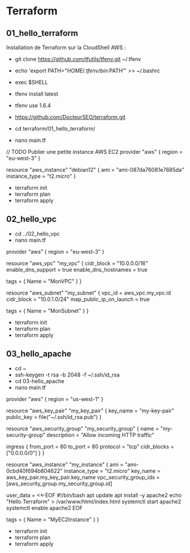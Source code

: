 # Terraform

## 01_hello_terraform

Installation de Terraform sur la CloudShell AWS :
- git clone https://github.com/tfutils/tfenv.git ~/.tfenv
- echo 'export PATH="$HOME/.tfenv/bin:$PATH"' >> ~/.bashrc
- exec $SHELL
- tfenv install latest
- tfenv use 1.6.4

- https://github.com/DocteurSEO/terraform.git
- cd terraform/01_hello_terraform/
- nano main.tf

// TODO Publier une petite instance AWS EC2
provider "aws" {
  region = "eu-west-3"
}

resource "aws_instance" "debian12" {
 ami           = "ami-087da76081e7685da"
 instance_type = "t2.micro"
}

- terraform init
- terraform plan
- terraform apply

## 02_hello_vpc

- cd ../02_hello_vpc
- nano main.tf

provider "aws" {
  region = "eu-west-3"
}

resource "aws_vpc" "my_vpc" {
  cidr_block = "10.0.0.0/16"
  enable_dns_support = true
  enable_dns_hostnames = true

  tags = {
    Name = "MonVPC"
  }
}

resource "aws_subnet" "my_subnet" {
  vpc_id                  = aws_vpc.my_vpc.id
  cidr_block              = "10.0.1.0/24"
  map_public_ip_on_launch = true

  tags = {
    Name = "MonSubnet"
  }
}

- terraform init
- terraform plan
- terraform apply

## 03_hello_apache

- cd ~
- ssh-keygen -t rsa -b 2048 -f ~/.ssh/id_rsa
- cd 03-hello_apache
- nano main.tf

provider "aws" {
  region = "us-west-1"
}

resource "aws_key_pair" "my_key_pair" {
  key_name   = "my-key-pair"
  public_key = file("~/.ssh/id_rsa.pub")
}

resource "aws_security_group" "my_security_group" {
  name        = "my-security-group"
  description = "Allow incoming HTTP traffic"

  ingress {
    from_port = 80
    to_port   = 80
    protocol  = "tcp"
    cidr_blocks = ["0.0.0.0/0"]
  }
}

resource "aws_instance" "my_instance" {
  ami           = "ami-0cbd40f694b804622"
  instance_type = "t2.micro"
  key_name      = aws_key_pair.my_key_pair.key_name
  vpc_security_group_ids = [aws_security_group.my_security_group.id]

  user_data = <<-EOF
              #!/bin/bash
              apt update
              apt install -y apache2
              echo "Hello Terraform" > /var/www/html/index.html
              systemctl start apache2
              systemctl enable apache2
              EOF

  tags = {
    Name = "MyEC2Instance"
  }
}

- terraform init
- terraform plan
- terraform apply
